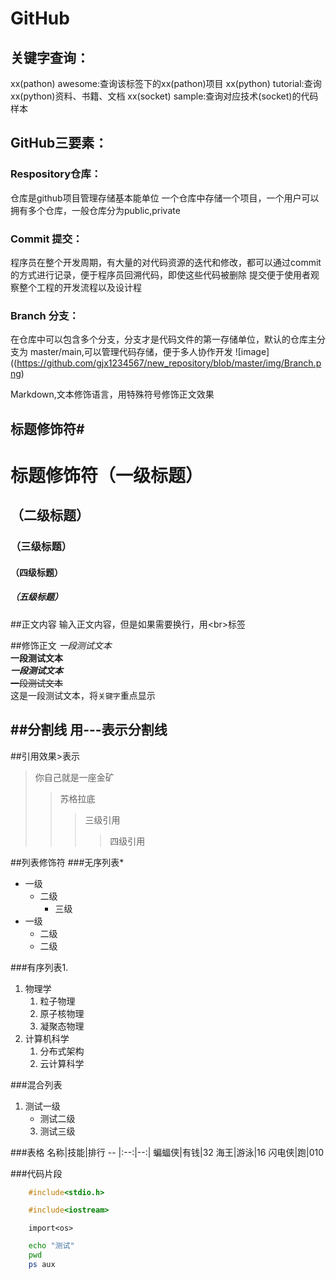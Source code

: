 # GitHub
## 关键字查询：
xx(pathon) awesome:查询该标签下的xx(pathon)项目
xx(python) tutorial:查询xx(python)资料、书籍、文档
xx(socket) sample:查询对应技术(socket)的代码样本
## GitHub三要素：
### Respository仓库：
仓库是github项目管理存储基本能单位
一个仓库中存储一个项目，一个用户可以拥有多个仓库，一般仓库分为public,private
### Commit 提交：
程序员在整个开发周期，有大量的对代码资源的迭代和修改，都可以通过commit的方式进行记录，便于程序员回溯代码，即使这些代码被删除
提交便于使用者观察整个工程的开发流程以及设计程
### Branch 分支：
在仓库中可以包含多个分支，分支才是代码文件的第一存储单位，默认的仓库主分支为
master/main,可以管理代码存储，便于多人协作开发
![image]((https://github.com/gjx1234567/new_repository/blob/master/img/Branch.png)






Markdown,文本修饰语言，用特殊符号修饰正文效果<br>
## 标题修饰符\#
# 标题修饰符（一级标题）
## （二级标题）
### （三级标题）
#### （四级标题）
##### （五级标题）

##正文内容
输入正文内容，但是如果需要换行，用\<br\>标签

##修饰正文
*一段测试文本*<br>
**一段测试文本**<br>
***一段测试文本***<br>
~~一段测试文本~~<br>
这是一段测试文本，将`关键字`重点显示

##分割线
  用\-\-\-表示分割线
---

##引用效果\>表示
>你自己就是一座金矿
>>苏格拉底
>>>三级引用
>>>>四级引用

##列表修饰符
###无序列表\*
* 一级
  * 二级
    * 三级
* 一级
  * 二级
  * 二级

###有序列表1.
1. 物理学
   1. 粒子物理
   2. 原子核物理
   3. 凝聚态物理
2. 计算机科学
   1. 分布式架构
   2. 云计算科学

###混合列表
1. 测试一级
   * 测试二级
    3. 测试三级

###表格
名称|技能|排行
-- |:--:|--:|
蝙蝠侠|有钱|32
海王|游泳|16
闪电侠|跑|010

###代码片段

```c
	#include<stdio.h>
```
```cpp
	#include<iostream>
```
```pathon
	import<os>
```
```bash
	echo "测试"
	pwd
	ps aux
```
